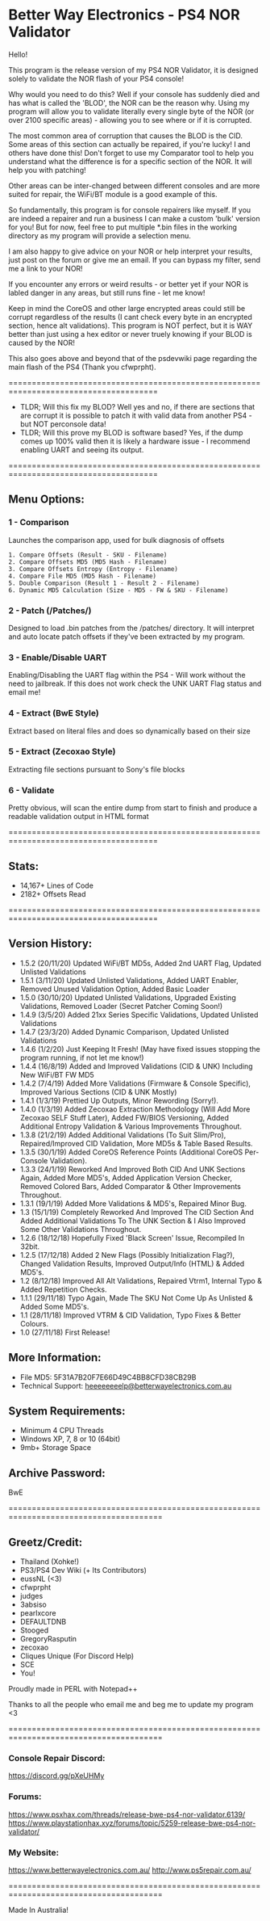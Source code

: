 # Better Way Electronics - PS4 NOR Validator
 
Hello!

This program is the release version of my PS4 NOR Validator, it is designed solely to validate the NOR flash of your PS4 console!

Why would you need to do this? Well if your console has suddenly died and has what is called the 'BLOD', the NOR can be the reason why.
Using my program will allow you to validate literally every single byte of the NOR (or over 2100 specific areas) - allowing you to see where or if it is corrupted.

The most common area of corruption that causes the BLOD is the CID. Some areas of this section can actually be repaired, if you're lucky! I and others have done this!
Don't forget to use my Comparator tool to help you understand what the difference is for a specific section of the NOR. It will help you with patching!

Other areas can be inter-changed between different consoles and are more suited for repair, the WiFi/BT module is a good example of this.

So fundamentally, this program is for console repairers like myself. If you are indeed a repairer and run a business I can make a custom 'bulk' version for you! 
But for now, feel free to put multiple *.bin files in the working directory as my program will provide a selection menu.

I am also happy to give advice on your NOR or help interpret your results, just post on the forum or give me an email. If you can bypass my filter, send me a link to your NOR!

If you encounter any errors or weird results - or better yet if your NOR is labled danger in any areas, but still runs fine - let me know!

Keep in mind the CoreOS and other large encrypted areas could still be corrupt regardless of the results (I cant check every byte in an encrypted section, hence alt validations).
This program is NOT perfect, but it is WAY better than just using a hex editor or never truely knowing if your BLOD is caused by the NOR!

This also goes above and beyond that of the psdevwiki page regarding the main flash of the PS4 (Thank you cfwprpht). 

======================================================================================

- TLDR; Will this fix my BLOD? Well yes and no, if there are sections that are corrupt it is possible to patch it with valid data from another PS4 - but NOT perconsole data!
- TLDR; Will this prove my BLOD is software based? Yes, if the dump comes up 100% valid then it is likely a hardware issue - I recommend enabling UART and seeing its output.

======================================================================================

## Menu Options: ##

### 1 - Comparison ###

Launches the comparison app, used for bulk diagnosis of offsets

	1. Compare Offsets (Result - SKU - Filename)
	2. Compare Offsets MD5 (MD5 Hash - Filename)
	3. Compare Offsets Entropy (Entropy - Filename)
	4. Compare File MD5 (MD5 Hash - Filename)
	5. Double Comparison (Result 1 - Result 2 - Filename)
	6. Dynamic MD5 Calculation (Size - MD5 - FW & SKU - Filename)

### 2 - Patch (/Patches/) ###

Designed to load .bin patches from the /patches/ directory. It will interpret and auto locate patch offsets if they've been extracted by my program.

### 3 - Enable/Disable UART ###

Enabling/Disabling the UART flag within the PS4 - Will work without the need to jailbreak. If this does not work check the UNK UART Flag status and email me!

### 4 - Extract (BwE Style) ###

Extract based on literal files and does so dynamically based on their size

### 5 - Extract (Zecoxao Style) ###

Extracting file sections pursuant to Sony's file blocks

### 6 - Validate ###

Pretty obvious, will scan the entire dump from start to finish and produce a readable validation output in HTML format


======================================================================================

## Stats: ##
- 14,167+ Lines of Code
- 2182+ Offsets Read

======================================================================================

## Version History: ##
- 1.5.2 (20/11/20) Updated WiFi/BT MD5s, Added 2nd UART Flag, Updated Unlisted Validations
- 1.5.1 (3/11/20) Updated Unlisted Validations, Added UART Enabler, Removed Unused Validation Option, Added Basic Loader
- 1.5.0 (30/10/20) Updated Unlisted Validations, Upgraded Existing Validations, Removed Loader (Secret Patcher Coming Soon!)
- 1.4.9 (3/5/20) Added 21xx Series Specific Validations, Updated Unlisted Validations
- 1.4.7 (23/3/20) Added Dynamic Comparison, Updated Unlisted Validations
- 1.4.6 (1/2/20) Just Keeping It Fresh! (May have fixed issues stopping the program running, if not let me know!)
- 1.4.4 (16/8/19) Added and Improved Validations (CID & UNK) Including New WiFi/BT FW MD5
- 1.4.2 (7/4/19) Added More Validations (Firmware & Console Specific), Improved Various Sections (CID & UNK Mostly)
- 1.4.1 (1/3/19) Prettied Up Outputs, Minor Rewording (Sorry!).
- 1.4.0 (1/3/19) Added Zecoxao Extraction Methodology (Will Add More Zecoxao SELF Stuff Later), Added FW/BIOS Versioning, Added Additional Entropy Validation & Various Improvements Throughout.
- 1.3.8 (21/2/19) Added Additional Validations (To Suit Slim/Pro), Repaired/Improved CID Validation, More MD5s & Table Based Results.
- 1.3.5 (30/1/19) Added CoreOS Reference Points (Additional CoreOS Per-Console Validation).
- 1.3.3 (24/1/19) Reworked And Improved Both CID And UNK Sections Again, Added More MD5's, Added Application Version Checker, Removed Colored Bars, Added Comparator & Other Improvements Throughout.
- 1.3.1 (19/1/19) Added More Validations & MD5's, Repaired Minor Bug.
- 1.3 (15/1/19) Completely Reworked And Improved The CID Section And Added Additional Validations To The UNK Section & I Also Improved Some Other Validations Throughout.
- 1.2.6 (18/12/18) Hopefully Fixed 'Black Screen' Issue, Recompiled In 32bit.
- 1.2.5 (17/12/18) Added 2 New Flags (Possibly Initialization Flag?), Changed Validation Results, Improved Output/Info (HTML) & Added MD5's. 
- 1.2 (8/12/18) Improved All Alt Validations, Repaired Vtrm1, Internal Typo & Added Repetition Checks.
- 1.1.1 (29/11/18) Typo Again, Made The SKU Not Come Up As Unlisted & Added Some MD5's.
- 1.1 (28/11/18) Improved VTRM & CID Validation, Typo Fixes & Better Colours. 
- 1.0 (27/11/18) First Release!

## More Information: ##
- File MD5: 5F31A7B20F7E66D49C4BB8CFD38CB29B
- Technical Support: heeeeeeeelp@betterwayelectronics.com.au

## System Requirements: ##
- Minimum 4 CPU Threads
- Windows XP, 7, 8 or 10 (64bit) 
- 9mb+ Storage Space

## Archive Password: ##
BwE
 
=======================================================================================

## Greetz/Credit: ##
- Thailand (Xohke!)
- PS3/PS4 Dev Wiki (+ Its Contributors)
- eussNL (<3)
- cfwprpht
- judges
- 3absiso
- pearlxcore
- DEFAULTDNB
- Stooged
- GregoryRasputin
- zecoxao
- Cliques Unique (For Discord Help)
- SCE
- You! 

Proudly made in PERL with Notepad++

Thanks to all the people who email me and beg me to update my program <3 

=======================================================================================

### Console Repair Discord: ###
https://discord.gg/pXeUHMy

### Forums: ###
https://www.psxhax.com/threads/release-bwe-ps4-nor-validator.6139/
https://www.playstationhax.xyz/forums/topic/5259-release-bwe-ps4-nor-validator/

### My Website: ###
https://www.betterwayelectronics.com.au/
http://www.ps5repair.com.au/

=======================================================================================

Made In Australia!


